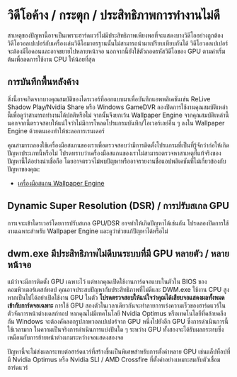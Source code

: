 # วิดีโอค้าง / กระตุก / ประสิทธิภาพการทำงานไม่ดี

สาเหตุของปัญหานี้อาจเป็นเพราะฮาร์ดแวร์ไม่มีประสิทธิภาพเพียงพอที่จะแสดงบางวิดีโออย่างถูกต้อง วิดีโอวอลเปเปอร์กับเครื่องเล่นวิดีโอมาตรฐานนั้นไม่สามารถนำมาเปรียบเทียบกันได้ วิดีโอวอลเปเปอร์จะต้องมีไอคอนและอาจขยายไปหลายหน้าจอ นอกจากนี้ยังใช้ตัวถอดรหัสวิดีโอของ GPU ตามค่าเริ่มต้นเพื่อลดการใช้งาน CPU ให้น้อยที่สุด

## การบันทึกพื้นหลังค้าง
สิ่งนี้อาจเกิดจากบางคุณสมบัติของไดรเวอร์ที่ออกแบบมาเพื่อบันทึกแอพพลิเคชันเช่น ReLive Shadow Play/Nvidia Share หรือ Windows GameDVR ลองปิดการใช้งานคุณสมบัติเหล่านี้เพื่อดูว่าสามารถทำงานได้ปกติหรือไม่ จากนั้นจึงยกเว้น Wallpaper Engine จากคุณสมบัติเหล่านี้ นอกจากนี้ตรวจสอบให้แน่ใจว่าไม่มีการโหลดโปรแกรมบันทึก/โอเวอร์เลย์อื่น ๆ ลงใน Wallpaper Engine ด้วยตนเองทำให้ชะลอการเรนเดอร์

คุณสามารถลองใช้เครื่องมือสแกนของเราเพื่อตรวจสอบว่ามีการติดตั้งโปรแกรมที่เป็นที่รู้จักว่าก่อให้เกิดปัญหาประเภทนี้หรือไม่ โปรดทราบว่าเครื่องมือสแกนของเราไม่สามารถตรวจหาสาเหตุที่แท้จริงของปัญหานี้ได้อย่างน่าเชื่อถือ โดยอาจตรวจไม่พบปัญหาหรืออาจรายงานชื่อแอปพลิเคชันที่ไม่เกี่ยวข้องกับปัญหาของคุณ:

* [เครื่องมือสแกน Wallpaper Engine](/debug/scantool_support.html)

## Dynamic Super Resolution (DSR) / การปรับสเกล GPU
การเจาะเข้าไดรเวอร์โดยการปรับสเกล GPU/DSR อาจทำให้เกิดปัญหาได้เช่นกัน โปรดลองปิดการใช้งานเฉพาะสำหรับ Wallpaper Engine และดูว่าช่วยแก้ปัญหาได้หรือไม่

## dwm.exe มีประสิทธิภาพไม่ดีบนระบบที่มี GPU หลายตัว / หลายหน้าจอ
แม้ว่าจะมีการติดตั้ง GPU เฉพาะไว้ แต่หากคุณเปิดใช้งานการ์ดจอแบบในตัวใน BIOS ของคอมพิวเตอร์เดสก์ทอป คุณอาจประสบปัญหากับประสิทธิภาพที่ไม่ดีและ DWM.exe ใช้งาน CPU สูง หากเป็นไปได้อย่าเปิดใช้งาน GPU ในตัว **โปรดตรวจสอบให้แน่ใจว่าคุณได้เสียบจอแสดงผลทั้งหมดเข้ากับการ์ดจอเฉพาะ** การใช้ GPU สองตัวในเวลาเดียวกันจะทำลายการเร่งความเร็วของฮาร์ดแวร์ในตัวจัดการหน้าต่างเดสก์ทอป หากคุณไม่มีเทคโนโลยี Nvidia Optimus หรือเทคโนโลยีที่คล้ายคลึงกัน Windows จะต้องคัดลอกรูปภาพวอลเปเปอร์จาก GPU หนึ่งไปยังอีก GPU ซึ่งการดำเนินการนี้ใช้เวลามาก ในความเป็นจริงการดำเนินการแบ่งปันใด ๆ ระหว่าง GPU ทั้งสองจะได้รับผลกระทบซึ่งเหมือนกับการย้ายหน้าต่างเกมระหว่างจอแสดงสองจอ

ปัญหานี้จะไม่ส่งผลกระทบต่อฮาร์ดแวร์ที่สร้างขึ้นเป็นพิเศษสำหรับการตั้งค่าหลาย GPU เช่นแล็ปท็อปที่มี Nvidia Optimus หรือ Nvidia SLI / AMD Crossfire ที่ตั้งค่าอย่างเหมาะสมกับตัวเชื่อมฮาร์ดแวร์
